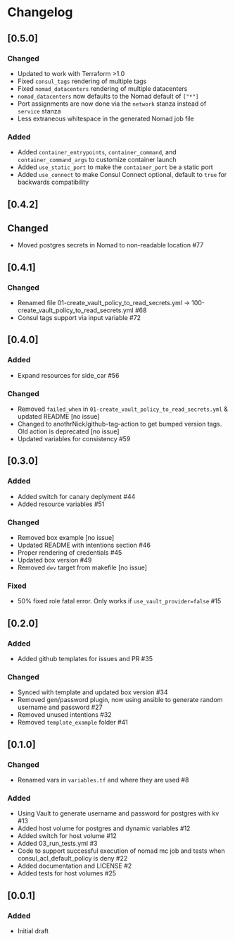 # Changelog

## [0.5.0]

### Changed
- Updated to work with Terraform >1.0
- Fixed `consul_tags` rendering of multiple tags
- Fixed `nomad_datacenters` rendering of multiple datacenters
- `nomad_datacenters` now defaults to the Nomad default of `["*"]`
- Port assignments are now done via the `network` stanza instead of `service` stanza
- Less extraneous whitespace in the generated Nomad job file

### Added
- Added `container_entrypoints`, `container_command`, and `container_command_args` to customize container launch
- Added `use_static_port` to make the `container_port` be a static port
- Added `use_connect` to make Consul Connect optional, default to `true` for backwards compatibility

## [0.4.2]

## Changed
- Moved postgres secrets in Nomad to non-readable location #77

## [0.4.1]

### Changed
- Renamed file 01-create_vault_policy_to_read_secrets.yml → 100-create_vault_policy_to_read_secrets.yml #68 
- Consul tags support via input variable #72

## [0.4.0]

### Added
- Expand resources for side_car #56

### Changed
- Removed `failed_when` in `01-create_vault_policy_to_read_secrets.yml` & updated README [no issue]
- Changed to anothrNick/github-tag-action to get bumped version tags. Old action is deprecated [no issue]
- Updated variables for consistency #59

## [0.3.0]

### Added
- Added switch for canary deplyment #44
- Added resource variables #51

### Changed
- Removed box example [no issue]
- Updated README with intentions section #46
- Proper rendering of credentials #45
- Updated box version #49
- Removed `dev` target from makefile [no issue]

### Fixed
- 50% fixed role fatal error. Only works if `use_vault_provider=false` #15

## [0.2.0]

### Added
- Added github templates for issues and PR #35

### Changed
- Synced with template and updated box version #34
- Removed gen/password plugin, now using ansible to generate random username and password #27
- Removed unused intentions #32
- Removed `template_example` folder #41

## [0.1.0]

### Changed
- Renamed vars in `variables.tf` and where they are used #8

### Added
- Using Vault to generate username and password for postgres with kv #13
- Added host volume for postgres and dynamic variables #12
- Added switch for host volume #12
- Added 03_run_tests.yml #3
- Code to support successful execution of nomad mc job and tests when consul_acl_default_policy is deny #22
- Added documentation and LICENSE #2
- Added tests for host volumes #25

## [0.0.1]

### Added
- Initial draft
